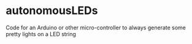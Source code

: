 # autonomousLEDs
Code for an Arduino or other micro-controller to always generate some pretty lights on a LED string
